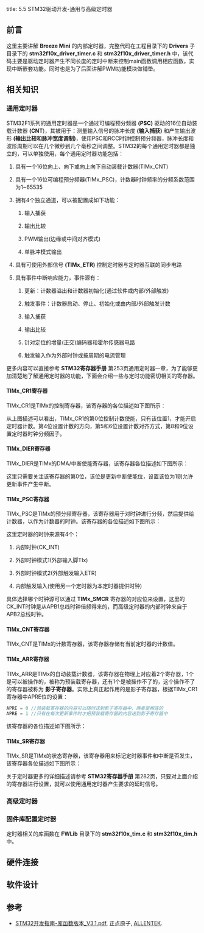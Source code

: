 title: 5.5 STM32驱动开发-通用与高级定时器

## 前言

这里主要讲解 **Breeze Mini** 的内部定时器，完整代码在工程目录下的 **Drivers** 子目录下的 **stm32f10x_driver_timer.c** 和 **stm32f10x_driver_timer.h** 中，该代码主要是驱动定时器产生不同长度的定时中断来控制main函数调用相应函数，实现中断嵌套功能。同时也是为了后面讲解PWM功能模块做铺垫。

## 相关知识

### 通用定时器

STM32F1系列的通用定时器是一个通过可编程预分频器 **(PSC)** 驱动的16位自动装载计数器 **(CNT**)，其被用于：测量输入信号的脉冲长度 **(输入捕获)** 和产生输出波形 **(输出比较和脉冲宽度调制)**，使用PSC和RCC时钟控制预分频器，脉冲长度和波形周期可以在几个微秒到几个毫秒之间调整。STM32的每个通用定时器都是独立的，可以单独使用，每个通用定时器功能包括：

1. 具有一个16位向上、向下或向上向下自动装载计数器(TIMx_CNT)

2. 具有一个16位可编程预分频器(TIMx_PSC)，计数器时钟频率的分频系数范围为1~65535

3. 拥有4个独立通道，可以被配置成如下功能：

    1. 输入捕获

    2. 输出比较

    3. PWM输出(边缘或中间对齐模式)

    4. 单脉冲模式输出

4. 具有可使用外部信号 **(TIMx_ETR)** 控制定时器与定时器互联的同步电路

5. 具有事件中断响应能力，事件源有：

    1. 更新：计数器溢出和计数器初始化(通过软件或内部/外部触发)

    2. 触发事件：计数器启动、停止、初始化或由内部/外部触发计数

    3. 输入捕获

    4. 输出比较

    5. 针对定位的增量(正交)编码器和霍尔传感器电路

    6. 触发输入作为外部时钟或按周期的电流管理

更多内容可以直接参考 **STM32寄存器手册** 第253页通用定时器一章，为了能够更加清楚地了解通用定时器的功能，下面会介绍一些与定时功能密切相关的寄存器。

#### TIMx_CR1寄存器

TIMx_CR1是TIMx的控制寄存器，该寄存器的各位描述如下图所示：

从上图描述可以看出，TIMx_CR1的第0位控制计数使能，只有该位置1，才能开启定时器计数。第4位设置计数的方向，第5和6位设置计数对齐方式，第8和9位设置定时器时钟分频因子。

#### TIMx_DIER寄存器

TIMx_DIER是TIMx的DMA/中断使能寄存器，该寄存器各位描述如下图所示：

这里只需要关注该寄存器的第0位，该位是更新中断使能位，设置该位为1则允许更新事件产生中断。

#### TIMx_PSC寄存器

TIMx_PSC是TIMx的预分频寄存器，该寄存器用于对时钟进行分频，然后提供给计数器，以作为计数器的时钟。该寄存器的各位描述如下图所示：

这里定时器的时钟来源有4个：

1. 内部时钟(CK_INT)

2. 外部时钟模式1(外部输入脚TIx)

3. 外部时钟模式2(外部触发输入ETR)

4. 内部触发输入(使用另一个定时器为本定时器提供时钟)

具体选择哪个时钟源可以通过 **TIMx_SMCR** 寄存器的对应位来设置，这里的CK_INT时钟是从APB1总线时钟倍频得来的，而高级定时器的内部时钟来自于APB2总线时钟。

#### TIMx_CNT寄存器

TIMx_CNT是TIMx的计数寄存器，该寄存器存储有当前定时器的计数值。

#### TIMx_ARR寄存器

TIMx_ARR是TIMx的自动装载计数器，该寄存器在物理上对应着2个寄存器，1个是可以被操作的，被称为预装载寄存器，还有1个是被操作不了的，这个操作不了的寄存器被称为 **影子寄存器**。实际上真正起作用的是影子寄存器，根据TIMx_CR1寄存器中APRE位的设置：

```c
APRE = 0 //预装载寄存器的内容可以随时送到影子寄存器中，两者是相连的
APRE = 1 //只有在每次更新事件时才把预装载寄存器的内容送到影子寄存器中
```

该寄存器的各位描述如下图所示：

#### TIMx_SR寄存器

TIMx_SR是TIMx的状态寄存器，该寄存器用来标记定时器事件和中断是否发生，该寄存器各位描述如下图所示：

关于定时器更多的详细描述请参考 **STM32寄存器手册** 第282页，只要对上面介绍的寄存器进行设置，就可以使用通用定时器产生要求的延时信号。

### 高级定时器

### 固件库配置定时器

定时器相关的库函数在 **FWLib** 目录下的 **stm32f10x_tim.c** 和 **stm32f10x_tim.h** 中。

## 硬件连接

## 软件设计

## 参考

* [STM32开发指南-库函数版本_V3.1.pdf](https://documents-1256406063.cos.ap-shanghai.myqcloud.com/STM32F1%E5%BC%80%E5%8F%91%E6%8C%87%E5%8D%97-%E5%BA%93%E5%87%BD%E6%95%B0%E7%89%88%E6%9C%AC_V3.1%20.pdf), 正点原子, [ALLENTEK](http://www.alientek.com/).

